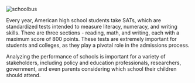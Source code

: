 ![schoolbus](https://github.com/aaggi/NYC-public-schools/assets/159773825/eaa51bf1-b543-4a24-bf2b-beb1819a9419)

Every year, American high school students take SATs, which are standardized tests intended to measure literacy, numeracy, and writing skills. There are three sections - reading, math, and writing, each with a maximum score of 800 points. These tests are extremely important for students and colleges, as they play a pivotal role in the admissions process.

Analyzing the performance of schools is important for a variety of stakeholders, including policy and education professionals, researchers, government, and even parents considering which school their children should attend.
